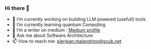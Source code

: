 ### Hi there 👋


- 🔭 I’m currently working on building LLM powered (usefull) tools
- 🌱 I’m currently learning quantum Computing
- 👯 I’m a writer on medium : [Medium profile](https://medium.com/@pmalandrino)
- 💬 Ask me about Software Architecture
- 📫 How to reach me: pierjean.malandrino@scub.net

<!--
**pjmalandrino/pjmalandrino** is a ✨ _special_ ✨ repository because its `README.md` (this file) appears on your GitHub profile.

Here are some ideas to get you started:

-->
